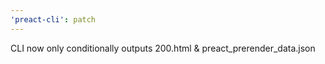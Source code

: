 ```yaml
---
'preact-cli': patch
---
```


CLI now only conditionally outputs 200.html & preact_prerender_data.json
